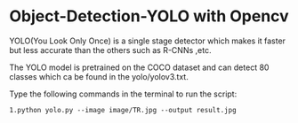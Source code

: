 # Object-Detection-YOLO with Opencv

YOLO(You Look Only Once) is a single stage detector which makes it faster but less accurate than the others such as R-CNNs ,etc.

The YOLO model is pretrained on the COCO dataset and  can detect 80 classes which ca be found in the yolo/yolov3.txt.
 

Type the following commands in the terminal to run the script:

    1.python yolo.py --image image/TR.jpg --output result.jpg

